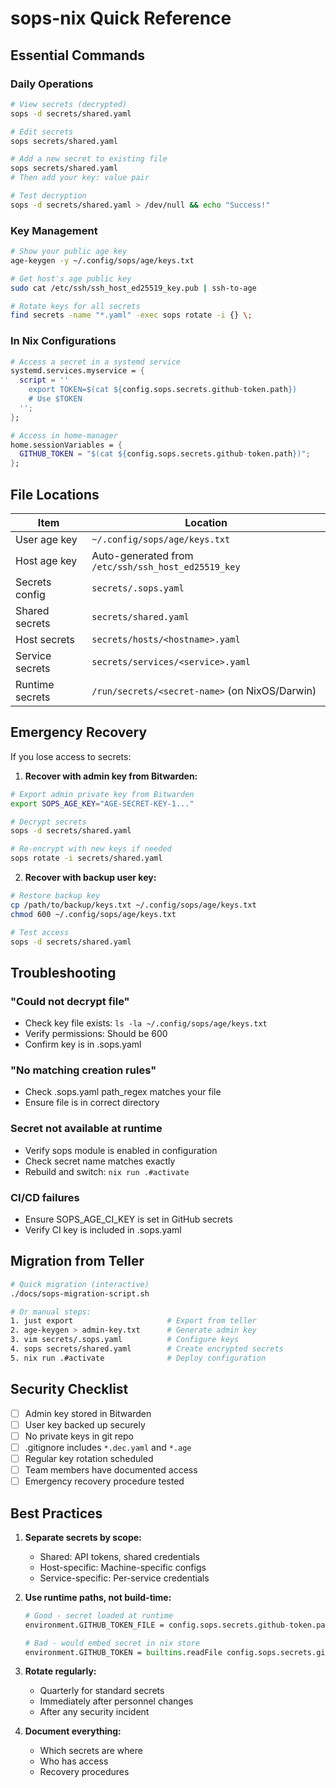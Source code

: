 # sops-nix Quick Reference

## Essential Commands

### Daily Operations
```bash
# View secrets (decrypted)
sops -d secrets/shared.yaml

# Edit secrets
sops secrets/shared.yaml

# Add a new secret to existing file
sops secrets/shared.yaml
# Then add your key: value pair

# Test decryption
sops -d secrets/shared.yaml > /dev/null && echo "Success!"
```

### Key Management
```bash
# Show your public age key
age-keygen -y ~/.config/sops/age/keys.txt

# Get host's age public key
sudo cat /etc/ssh/ssh_host_ed25519_key.pub | ssh-to-age

# Rotate keys for all secrets
find secrets -name "*.yaml" -exec sops rotate -i {} \;
```

### In Nix Configurations
```nix
# Access a secret in a systemd service
systemd.services.myservice = {
  script = ''
    export TOKEN=$(cat ${config.sops.secrets.github-token.path})
    # Use $TOKEN
  '';
};

# Access in home-manager
home.sessionVariables = {
  GITHUB_TOKEN = "$(cat ${config.sops.secrets.github-token.path})";
};
```

## File Locations

| Item | Location |
|------|----------|
| User age key | `~/.config/sops/age/keys.txt` |
| Host age key | Auto-generated from `/etc/ssh/ssh_host_ed25519_key` |
| Secrets config | `secrets/.sops.yaml` |
| Shared secrets | `secrets/shared.yaml` |
| Host secrets | `secrets/hosts/<hostname>.yaml` |
| Service secrets | `secrets/services/<service>.yaml` |
| Runtime secrets | `/run/secrets/<secret-name>` (on NixOS/Darwin) |

## Emergency Recovery

If you lose access to secrets:

1. **Recover with admin key from Bitwarden:**
```bash
# Export admin private key from Bitwarden
export SOPS_AGE_KEY="AGE-SECRET-KEY-1..."

# Decrypt secrets
sops -d secrets/shared.yaml

# Re-encrypt with new keys if needed
sops rotate -i secrets/shared.yaml
```

2. **Recover with backup user key:**
```bash
# Restore backup key
cp /path/to/backup/keys.txt ~/.config/sops/age/keys.txt
chmod 600 ~/.config/sops/age/keys.txt

# Test access
sops -d secrets/shared.yaml
```

## Troubleshooting

### "Could not decrypt file"
- Check key file exists: `ls -la ~/.config/sops/age/keys.txt`
- Verify permissions: Should be 600
- Confirm key is in .sops.yaml

### "No matching creation rules"
- Check .sops.yaml path_regex matches your file
- Ensure file is in correct directory

### Secret not available at runtime
- Verify sops module is enabled in configuration
- Check secret name matches exactly
- Rebuild and switch: `nix run .#activate`

### CI/CD failures
- Ensure SOPS_AGE_CI_KEY is set in GitHub secrets
- Verify CI key is included in .sops.yaml

## Migration from Teller

```bash
# Quick migration (interactive)
./docs/sops-migration-script.sh

# Or manual steps:
1. just export                     # Export from teller
2. age-keygen > admin-key.txt      # Generate admin key
3. vim secrets/.sops.yaml          # Configure keys
4. sops secrets/shared.yaml        # Create encrypted secrets
5. nix run .#activate              # Deploy configuration
```

## Security Checklist

- [ ] Admin key stored in Bitwarden
- [ ] User key backed up securely
- [ ] No private keys in git repo
- [ ] .gitignore includes `*.dec.yaml` and `*.age`
- [ ] Regular key rotation scheduled
- [ ] Team members have documented access
- [ ] Emergency recovery procedure tested

## Best Practices

1. **Separate secrets by scope:**
   - Shared: API tokens, shared credentials
   - Host-specific: Machine-specific configs
   - Service-specific: Per-service credentials

2. **Use runtime paths, not build-time:**
   ```nix
   # Good - secret loaded at runtime
   environment.GITHUB_TOKEN_FILE = config.sops.secrets.github-token.path;
   
   # Bad - would embed secret in nix store
   environment.GITHUB_TOKEN = builtins.readFile config.sops.secrets.github-token.path;
   ```

3. **Rotate regularly:**
   - Quarterly for standard secrets
   - Immediately after personnel changes
   - After any security incident

4. **Document everything:**
   - Which secrets are where
   - Who has access
   - Recovery procedures